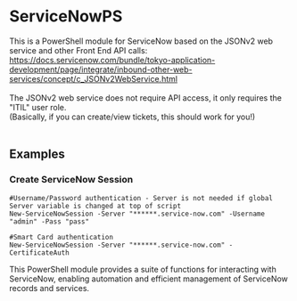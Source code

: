 # ServiceNowPS
This is a PowerShell module for ServiceNow based on the JSONv2 web service and other Front End API calls:</br>
https://docs.servicenow.com/bundle/tokyo-application-development/page/integrate/inbound-other-web-services/concept/c_JSONv2WebService.html</br></br>
The JSONv2 web service does not require API access, it only requires the "ITIL" user role.</br>(Basically, if you can create/view tickets, this should work for you!)</br></br>

## Examples
### Create ServiceNow Session
```
#Username/Password authentication - Server is not needed if global Server variable is changed at top of script
New-ServiceNowSession -Server "******.service-now.com" -Username "admin" -Pass "pass"

#Smart Card authentication
New-ServiceNowSession -Server "******.service-now.com" -CertificateAuth
```
This PowerShell module provides a suite of functions for interacting with ServiceNow, enabling automation and efficient management of ServiceNow records and services.
